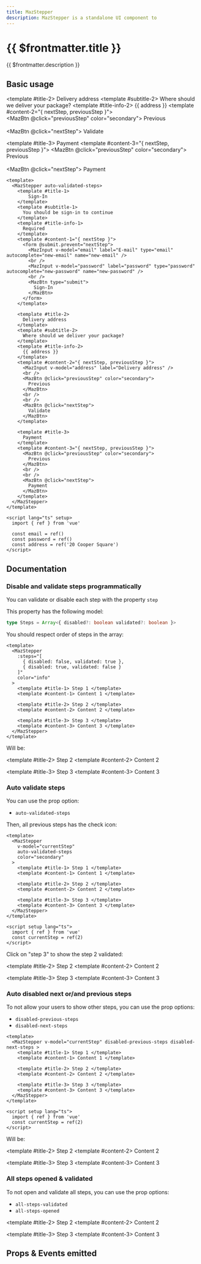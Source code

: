 ```yaml
---
title: MazStepper
description: MazStepper is a standalone UI component to
---
```


# {{ $frontmatter.title }}

{{ $frontmatter.description }}

<!--@include: ./../.vitepress/mixins/getting-started.md-->

## Basic usage

<MazStepper auto-validated-steps>
  <template #title-1>
      Sign-In
  </template>
  <template #subtitle-1>
    You should be sign-in to continue
  </template>
  <template #title-info-1>
    Required
  </template>
  <template #content-1="{ nextStep }">
    <form @submit.prevent="nextStep">
      <MazInput v-model="email" label="E-mail" type="email" autocomplete="new-email" name="new-email" />
      <br />
      <MazInput v-model="password" label="password" type="password" autocomplete="new-password" name="new-password" />
      <br />
      <MazBtn type="submit">
        Sign-In
      </MazBtn>
    </form>
  </template>

  <template #title-2>
    Delivery address
  </template>
  <template #subtitle-2>
    Where should we deliver your package?
  </template>
  <template #title-info-2>
    {{ address }}
  </template>
  <template #content-2="{ nextStep, previousStep }">
    <MazInput v-model="address" label="Delivery address" />
    <br />
    <MazBtn @click="previousStep" color="secondary">
      Previous
    </MazBtn>
    <br />
    <br />
    <MazBtn @click="nextStep">
      Validate
    </MazBtn>
  </template>

  <template #title-3>
    Payment
  </template>
  <template #content-3="{ nextStep, previousStep }">
    <MazBtn @click="previousStep" color="secondary">
      Previous
    </MazBtn>
    <br />
    <br />
    <MazBtn @click="nextStep">
      Payment
    </MazBtn>
  </template>
</MazStepper>

```vue
<template>
  <MazStepper auto-validated-steps>
    <template #title-1>
        Sign-In
    </template>
    <template #subtitle-1>
      You should be sign-in to continue
    </template>
    <template #title-info-1>
      Required
    </template>
    <template #content-1="{ nextStep }">
      <form @submit.prevent="nextStep">
        <MazInput v-model="email" label="E-mail" type="email" autocomplete="new-email" name="new-email" />
        <br />
        <MazInput v-model="password" label="password" type="password" autocomplete="new-password" name="new-password" />
        <br />
        <MazBtn type="submit">
          Sign-In
        </MazBtn>
      </form>
    </template>

    <template #title-2>
      Delivery address
    </template>
    <template #subtitle-2>
      Where should we deliver your package?
    </template>
    <template #title-info-2>
      {{ address }}
    </template>
    <template #content-2="{ nextStep, previousStep }">
      <MazInput v-model="address" label="Delivery address" />
      <br />
      <MazBtn @click="previousStep" color="secondary">
        Previous
      </MazBtn>
      <br />
      <br />
      <MazBtn @click="nextStep">
        Validate
      </MazBtn>
    </template>

    <template #title-3>
      Payment
    </template>
    <template #content-3="{ nextStep, previousStep }">
      <MazBtn @click="previousStep" color="secondary">
        Previous
      </MazBtn>
      <br />
      <br />
      <MazBtn @click="nextStep">
        Payment
      </MazBtn>
    </template>
  </MazStepper>
</template>

<script lang="ts" setup>
  import { ref } from 'vue'

  const email = ref()
  const password = ref()
  const address = ref('20 Cooper Square')
</script>
```

## Documentation

### Disable and validate steps programmatically

You can validate or disable each step with the property `step`

This property has the following model:

```ts
type Steps = Array<{ disabled?: boolean validated?: boolean }>
```

You should respect order of steps in the array:

```vue
<template>
  <MazStepper
    :steps="[
      { disabled: false, validated: true },
      { disabled: true, validated: false }
    ]"
    color="info"
  >
    <template #title-1> Step 1 </template>
    <template #content-1> Content 1 </template>

    <template #title-2> Step 2 </template>
    <template #content-2> Content 2 </template>

    <template #title-3> Step 3 </template>
    <template #content-3> Content 3 </template>
  </MazStepper>
</template>
```

Will be:

<MazStepper :steps="[ { disabled: false, validated: true }, { disabled: true, validated: false } ]" color="info">
  <template #title-1> Step 1 </template>
  <template #content-1> Content 1 </template>

  <template #title-2> Step 2 </template>
  <template #content-2> Content 2 </template>

  <template #title-3> Step 3 </template>
  <template #content-3> Content 3 </template>
</MazStepper>

### Auto validate steps

You can use the prop option:

- `auto-validated-steps`

Then, all previous steps has the check icon:

```vue
<template>
  <MazStepper
    v-model="currentStep"
    auto-validated-steps
    color="secondary"
  >
    <template #title-1> Step 1 </template>
    <template #content-1> Content 1 </template>

    <template #title-2> Step 2 </template>
    <template #content-2> Content 2 </template>

    <template #title-3> Step 3 </template>
    <template #content-3> Content 3 </template>
  </MazStepper>
</template>

<script setup lang="ts">
  import { ref } from 'vue'
  const currentStep = ref(2)
</script>
```

Click on "step 3" to show the step 2 validated:

<MazStepper v-model="currentStep" auto-validated-steps color="secondary">
  <template #title-1> Step 1 </template>
  <template #content-1> Content 1 </template>

  <template #title-2> Step 2 </template>
  <template #content-2> Content 2 </template>

  <template #title-3> Step 3 </template>
  <template #content-3> Content 3 </template>
</MazStepper>

### Auto disabled next or/and previous steps

To not allow your users to show other steps, you can use the prop options:

- `disabled-previous-steps`
- `disabled-next-steps`

```vue
<template>
  <MazStepper v-model="currentStep" disabled-previous-steps disabled-next-steps >
    <template #title-1> Step 1 </template>
    <template #content-1> Content 1 </template>

    <template #title-2> Step 2 </template>
    <template #content-2> Content 2 </template>

    <template #title-3> Step 3 </template>
    <template #content-3> Content 3 </template>
  </MazStepper>
</template>

<script setup lang="ts">
  import { ref } from 'vue'
  const currentStep = ref(2)
</script>
```

Will be:

<MazStepper v-model="currentStep" disabled-previous-steps disabled-next-steps>
  <template #title-1> Step 1 </template>
  <template #content-1> Content 1 </template>

  <template #title-2> Step 2 </template>
  <template #content-2> Content 2 </template>

  <template #title-3> Step 3 </template>
  <template #content-3> Content 3 </template>
</MazStepper>

### All steps opened & validated

To not open and validate all steps, you can use the prop options:

- `all-steps-validated`
- `all-steps-opened`

<MazStepper all-steps-validated all-steps-opened>
  <template #title-1> Step 1 </template>
  <template #content-1> Content 1 </template>

  <template #title-2> Step 2 </template>
  <template #content-2> Content 2 </template>

  <template #title-3> Step 3 </template>
  <template #content-3> Content 3 </template>
</MazStepper>

<script setup lang="ts">
  import { ref } from 'vue'
  const currentStep = ref(2)
  const address = ref('20 Cooper Square')

  const email = ref()
  const password = ref()
</script>

## Props & Events emitted

<ComponentPropDoc component="MazStepper" />
